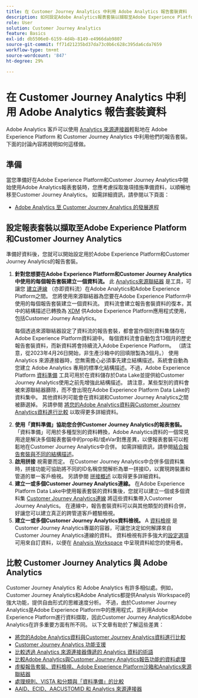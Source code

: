 ```yaml
---
title: 在 Customer Journey Analytics 中利用 Adobe Analytics 報告套裝資料
description: 如何設定Adobe Analytics報表套裝以擷取至Adobe Experience Platform和Customer Journey Analytics
role: User
solution: Customer Journey Analytics
feature: Basics
exl-id: db5506e0-6159-4d4b-8149-e4966dab9807
source-git-commit: ff71d21235bd37da73c0b6c628c395da6cda7659
workflow-type: tm+mt
source-wordcount: '847'
ht-degree: 29%

---
```


# 在 Customer Journey Analytics 中利用 Adobe Analytics 報告套裝資料

Adobe Analytics 客戶可以使用 [Analytics 來源連接器](https://experienceleague.adobe.com/docs/experience-platform/sources/connectors/adobe-applications/analytics.html?lang=zh-Hant)輕鬆地在 Adobe Experience Platform 和 Customer Journey Analytics 中利用他們的報告套裝。下面的討論內容將說明如何這樣做。

## 準備

當您準備好在Adobe Experience Platform和Customer Journey Analytics中開始使用Adobe Analytics報表套裝時，您應考慮採取幾項措施準備資料，以順暢地移至Customer Journey Analytics。 如需詳細資訊，請參閱以下頁面：

* [Adobe Analytics 至 Customer Journey Analytics 的發展進程](/help/getting-started/aa-to-cja.md)

## 設定報表套裝以擷取至Adobe Experience Platform和Customer Journey Analytics

準備好資料後，您就可以開始設定用於Adobe Experience Platform和Customer Journey Analytics的報告套裝。

1. **針對您想要在Adobe Experience Platform和Customer Journey Analytics中使用的每個報告套裝建立一個資料流。** 此 [Analytics來源聯結器](https://experienceleague.adobe.com/docs/experience-platform/sources/connectors/adobe-applications/analytics.html?lang=zh-Hant) 是工具，可讓您 [建立連線](/help/connections/create-connection.md) （亦即資料流）在Adobe Analytics和Adobe Experience Platform之間。 您將使用來源聯結器為您要在Adobe Experience Platform中使用的每個報告套裝建立一個資料流。 資料流會建立報告套裝資料的復本，其中的結構描述已轉換為  [XDM](https://experienceleague.adobe.com/docs/platform-learn/tutorials/schemas/schemas-and-experience-data-model.html?lang=zh-Hant) 供Adobe Experience Platform應用程式使用，包括Customer Journey Analytics。<p>每個透過來源聯結器設定了資料流的報告套裝，都會當作個別資料集儲存在Adobe Experience Platform資料湖中。 每個資料流會自動包含13個月的歷史報告套裝資料，而新資料將會持續流入Adobe Experience Platform。 （請注意，從2023年4月26日開始，非生產沙箱中的回填限製為3個月。） 使用 Analytics 來源連接器時，您無需擔心必須事先建立結構描述。系統會自動為您建立 Adobe Analytics 專用的標準化結構描述。不過，Adobe Experience Platform [資料準備](https://experienceleague.adobe.com/docs/experience-platform/data-prep/home.html?lang=zh-Hant) 工具可用於在資料儲存於Data Lake並提供給Customer Journey Analytics使用之前先增強此結構描述。 請注意，某些型別的資料會被來源聯結器篩除，而不會出現在Adobe Experience Platform Data Lake的資料集中。 其他資料列可能會在資料湖和Customer Journey Analytics之間被篩選掉。 另請參閱 [將您的Adobe Analytics資料與Customer Journey Analytics資料進行比較](/help/troubleshooting/compare.md) 以取得更多詳細資料。
1. **使用「資料準備」協助您合併Customer Journey Analytics的報表套裝。** 「資料準備」可用於多種型別的資料轉換，Adobe Analytics資料的一個常見用途是解決多個報表套裝中的prop和/或eVar對應差異，以便報表套裝可以輕鬆地在Customer Journey Analytics中合併。 如需詳細資訊，請參閱[結合報告套裝與不同的結構描述](/help/use-cases/aa-data/combine-report-suites.md)。
1. **啟用拼接** 視需要而定。 在Customer Journey Analytics中合併多個資料集時，拼接功能可協助將不同的ID名稱空間解析為單一拼接ID，以實現跨裝置和管道的單一客戶檢視。 另請參閱 [拼接概述](../../stitching/overview.md) 以取得更多詳細資料。
1. **建立一或多個Customer Journey Analytics連線。** 在Adobe Experience Platform Data Lake中使用報表套裝的資料集後，您就可以建立一個或多個資料集 [Customer Journey Analytics連線](/help/connections/overview.md) 將這些資料集帶入Customer Journey Analytics。 在連線中，報告套裝資料可以與其他類型的資料合併，好讓您可以建立真正的跨管道客戶體驗檢視。
1. **建立一或多個Customer Journey Analytics資料檢視。** A [資料檢視](/help/data-views/data-views.md) 是Customer Journey Analytics專屬的容器，可讓您決定如何解譯來自Customer Journey Analytics連線的資料。 資料檢視有許多強大的[設定選項](/help/data-views/create-dataview.md)可用來自訂資料，以便在 [Analysis Workspace](/help/analysis-workspace/home.md) 中呈現資料給您的使用者。

## 比較 Customer Journey Analytics 與 Adobe Analytics

Customer Journey Analytics 和 Adobe Analytics 有許多相似處。例如，Customer Journey Analytics和Adobe Analytics都提供Analysis Workspace的強大功能，提供自由形式的思維速度分析。 不過，由於Customer Journey Analytics是Adobe Experience Platform中的應用程式，並利用Adobe Experience Platform進行資料擷取，因此Customer Journey Analytics和Adobe Analytics在許多重要方面有所不同。 以下文章有助於了解這些差異：

* [將您的Adobe Analytics資料與Customer Journey Analytics資料進行比較](/help/troubleshooting/compare.md)
* [Customer Journey Analytics 功能支援](/help/getting-started/aa-vs-cja/cja-aa.md)
* [比較透過 Analytics 來源連接器傳遞的 Analytics 資料的術語](/help/getting-started/aa-vs-cja/terminology.md)
* [比較Adobe Analytics與Customer Journey Analytics報告功能的資料處理](/help/getting-started/aa-vs-cja/data-processing-comparisons.md)
* [虛擬報告套裝、資料檢視、Adobe Experience Platform沙箱和Analytics來源聯結器](/help/getting-started/aa-vs-cja/vrs-dataview-sandbox-adc.md)
* [處理規則、VISTA 和分類與「資料準備」的比較](/help/getting-started/aa-vs-cja/pr-vista-dataprep.md)
* [AAID、ECID、AACUSTOMID 和 Analytics 來源連接器](/help/getting-started/aa-vs-cja/aaid-ecid-adc.md)
